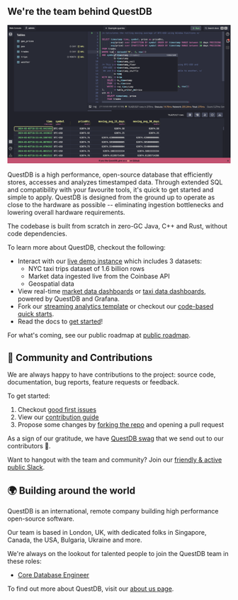## We're the team behind QuestDB

![Banner with illustration of QuestDB, the open source time series database](/images/questdb-dashboard.png)

QuestDB is a high performance, open-source database that efficiently stores, accesses and analyzes timestamped data. Through extended SQL and compatibility 
with your favourite tools, it's quick to get started and simple to apply. QuestDB is designed from the ground up to operate as close to the 
hardware as possible -- eliminating ingestion bottlenecks and lowering overall hardware requirements.

The codebase is built from scratch in zero-GC Java, C++ and Rust, without code dependencies.

To learn more about QuestDB, checkout the following:

* Interact with our [live demo instance](https://demo.questdb.io/) which includes 3 datasets:
  * NYC taxi trips dataset of 1.6 billion rows
  * Market data ingested live from the Coinbase API
  * Geospatial data
* View real-time [market data dashboards](https://questdb.io/dashboards/crypto/) or [taxi data dashboards](https://questdb.io/dashboards/taxi/), powered by QuestDB and Grafana.
* Fork our [streaming analytics template](https://github.com/questdb/time-series-streaming-analytics-template) or checkout our [code-based quick starts](https://github.com/questdb/questdb-quickstart).
* Read the docs to [get started](https://questdb.io/docs/)!

For what's coming, see our public roadmap at [public roadmap](https://github.com/orgs/questdb/projects/1/views/5).

## 🤝 Community and Contributions

We are always happy to have contributions to the project: source code, documentation, bug reports, feature requests or feedback.

To get started: 

1. Checkout [good first issues](https://github.com/questdb/questdb/issues?q=is%3Aissue+is%3Aopen+label%3A%22Good+first+issue%22)
2. View our [contribution guide](https://github.com/questdb/questdb/blob/master/CONTRIBUTING.md)
3. Propose some changes by [forking the repo](https://docs.github.com/en/github/getting-started-with-github/fork-a-repo) and opening a pull request

As a sign of our gratitude, we have [QuestDB swag](https://questdb.io/community) that we send out to our contributors 🙌.

Want to hangout with the team and community? Join our [friendly & active public Slack](https://slack.questdb.io/).

## 🌍 Building around the world

QuestDB is an international, remote company building high performance open-source software.

Our team is based in London, UK, with dedicated folks in Singapore, Canada, the USA, Bulgaria, Ukraine and more.

We're always on the lookout for talented people to join the QuestDB team in these roles:

- [Core Database Engineer](https://questdb.io/careers/core-database-engineer/)

To find out more about QuestDB, visit our [about us page](https://questdb.io/about-us/).
